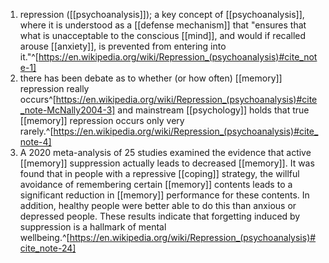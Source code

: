 1. repression ([[psychoanalysis]]); a key concept of [[psychoanalysis]], where it is understood as a [[defense mechanism]] that "ensures that what is unacceptable to the conscious [[mind]], and would if recalled arouse [[anxiety]], is prevented from entering into it."^[https://en.wikipedia.org/wiki/Repression_(psychoanalysis)#cite_note-1]
2. there has been debate as to whether (or how often) [[memory]] repression really occurs^[https://en.wikipedia.org/wiki/Repression_(psychoanalysis)#cite_note-McNally2004-3] and mainstream [[psychology]] holds that true [[memory]] repression occurs only very rarely.^[https://en.wikipedia.org/wiki/Repression_(psychoanalysis)#cite_note-4]
3. A 2020 meta-analysis of 25 studies examined the evidence that active [[memory]] suppression actually leads to decreased [[memory]]. It was found that in people with a repressive [[coping]] strategy, the willful avoidance of remembering certain [[memory]] contents leads to a significant reduction in [[memory]] performance for these contents. In addition, healthy people were better able to do this than anxious or depressed people. These results indicate that forgetting induced by suppression is a hallmark of mental wellbeing.^[https://en.wikipedia.org/wiki/Repression_(psychoanalysis)#cite_note-24]